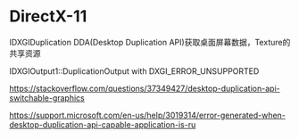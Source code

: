 # DirectX-11

IDXGIDuplication DDA(Desktop Duplication API)获取桌面屏幕数据，Texture的共享资源

IDXGIOutput1::DuplicationOutput with DXGI_ERROR_UNSUPPORTED

https://stackoverflow.com/questions/37349427/desktop-duplication-api-switchable-graphics

https://support.microsoft.com/en-us/help/3019314/error-generated-when-desktop-duplication-api-capable-application-is-ru
